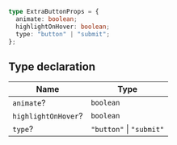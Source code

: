 ```ts
type ExtraButtonProps = {
  animate: boolean;
  highlightOnHover: boolean;
  type: "button" | "submit";
};
```

## Type declaration

| Name | Type |
| ------ | ------ |
| <a id="animate"></a> `animate`? | `boolean` |
| <a id="highlightonhover"></a> `highlightOnHover`? | `boolean` |
| <a id="type"></a> `type`? | `"button"` \| `"submit"` |
